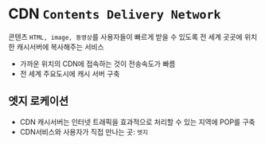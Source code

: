 # CDN `Contents Delivery Network`
콘텐츠 `HTML, image, 동영상`를 사용자들이 빠르게 받을 수 있도록 전 세계 곳곳에 위치한 캐시서버에 복사해주는 서비스
- 가까운 위치의 CDN에 접속하는 것이 전송속도가 빠름
- 전 세계 주요도시에 캐시 서버 구축

## 엣지 로케이션
- CDN 캐시서버는 인터넷 트래픽을 효과적으로 처리할 수 있는 지역에 POP를 구축
- CDN서비스와 사용자가 직접 만나는 곳: `엣지`